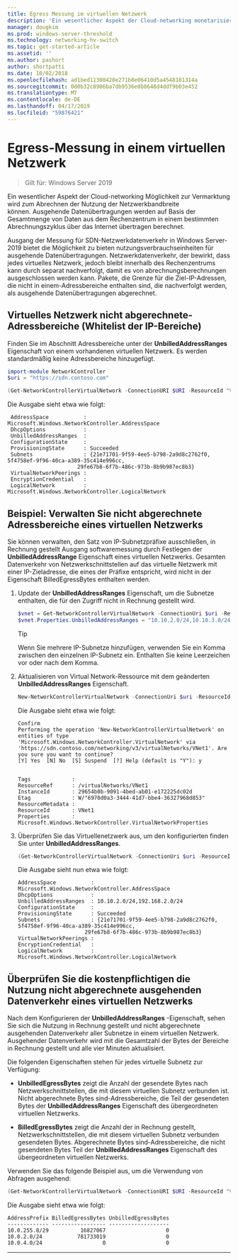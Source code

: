 ```yaml
---
title: Egress Messung im virtuellen Netzwerk
description: 'Ein wesentlicher Aspekt der Cloud-networking monetarisierung ist für ausgehenden Netzwerkdatenverkehr Bandbreite. Beispiel: überträgt ausgehende Daten In Microsoft Azure-Business-Modell. Ausgehende Datenübertragungen werden basierend auf der Gesamtmenge der Daten, die in einem bestimmten Abrechnungszyklus über das Internet aus dem Azure-Datencentern übertragen berechnet.'
manager: dougkim
ms.prod: windows-server-threshold
ms.technology: networking-hv-switch
ms.topic: get-started-article
ms.assetid: ''
ms.author: pashort
author: shortpatti
ms.date: 10/02/2018
ms.openlocfilehash: ad1bed11308420e271b8e06410d5a4548181314a
ms.sourcegitcommit: 0d0b32c8986ba7db9536e0b8648d4ddf9b03e452
ms.translationtype: MT
ms.contentlocale: de-DE
ms.lasthandoff: 04/17/2019
ms.locfileid: "59876421"
---
```

# <a name="egress-metering-in-a-virtual-network"></a>Egress-Messung in einem virtuellen Netzwerk

>Gilt für: Windows Server 2019


Ein wesentlicher Aspekt der Cloud-networking Möglichkeit zur Vermarktung wird zum Abrechnen der Nutzung der Netzwerkbandbreite können. Ausgehende Datenübertragungen werden auf Basis der Gesamtmenge von Daten aus dem Rechenzentrum in einem bestimmten Abrechnungszyklus über das Internet übertragen berechnet.

Ausgang der Messung für SDN-Netzwerkdatenverkehr in Windows Server-2019 bietet die Möglichkeit zu bieten nutzungsverbrauchseinheiten für ausgehende Datenübertragungen. Netzwerkdatenverkehr, der bewirkt, dass jedes virtuelles Netzwerk, jedoch bleibt innerhalb des Rechenzentrums kann durch separat nachverfolgt, damit es von abrechnungsberechnungen ausgeschlossen werden kann. Pakete, die Grenze für die Ziel-IP-Adressen, die nicht in einem-Adressbereiche enthalten sind, die nachverfolgt werden, als ausgehende Datenübertragungen abgerechnet.

## <a name="virtual-network-unbilled-address-ranges-whitelist-of-ip-ranges"></a>Virtuelles Netzwerk nicht abgerechnete-Adressbereiche (Whitelist der IP-Bereiche)

Finden Sie im Abschnitt Adressbereiche unter der **UnbilledAddressRanges** Eigenschaft von einem vorhandenen virtuellen Netzwerk. Es werden standardmäßig keine Adressbereiche hinzugefügt.

   ```PowerShell
   import-module NetworkController
   $uri = "https://sdn.contoso.com"

   (Get-NetworkControllerVirtualNetwork -ConnectionURI $URI -ResourceId "VNet1").properties
   ```

Die Ausgabe sieht etwa wie folgt:
   ```
    AddressSpace           : Microsoft.Windows.NetworkController.AddressSpace
    DhcpOptions            :
    UnbilledAddressRanges  :
    ConfigurationState     :
    ProvisioningState      : Succeeded
    Subnets                : {21e71701-9f59-4ee5-b798-2a9d8c2762f0, 5f4758ef-9f96-40ca-a389-35c414e996cc,
                         29fe67b8-6f7b-486c-973b-8b9b987ec8b3}
    VirtualNetworkPeerings :
    EncryptionCredential   :
    LogicalNetwork         : Microsoft.Windows.NetworkController.LogicalNetwork
   ```


## <a name="example-manage-the-unbilled-address-ranges-of-a-virtual-network"></a>Beispiel: Verwalten Sie nicht abgerechnete Adressbereiche eines virtuellen Netzwerks

Sie können verwalten, den Satz von IP-Subnetzpräfixe ausschließen, in Rechnung gestellt Ausgang softwaremessung durch Festlegen der **UnbilledAddressRange** Eigenschaft eines virtuellen Netzwerks.  Gesamten Datenverkehr von Netzwerkschnittstellen auf das virtuelle Netzwerk mit einer IP-Zieladresse, die eines der Präfixe entspricht, wird nicht in der Eigenschaft BilledEgressBytes enthalten werden.

1.  Update der **UnbilledAddressRanges** Eigenschaft, um die Subnetze enthalten, die für den Zugriff nicht in Rechnung gestellt wird.

    ```PowerShell
    $vnet = Get-NetworkControllerVirtualNetwork -ConnectionUri $uri -ResourceID "VNet1"
    $vnet.Properties.UnbilledAddressRanges = "10.10.2.0/24,10.10.3.0/24"
    ```
    
    >[!TIP]
    >Wenn Sie mehrere IP-Subnetze hinzufügen, verwenden Sie ein Komma zwischen den einzelnen IP-Subnetz ein.  Enthalten Sie keine Leerzeichen vor oder nach dem Komma.

2.  Aktualisieren von Virtual Network-Ressource mit dem geänderten **UnbilledAddressRanges** Eigenschaft.

    ```PowerShell
    New-NetworkControllerVirtualNetwork -ConnectionUri $uri -ResourceId "VNet1" -Properties $unbilled.Properties -PassInnerException
    ```

    Die Ausgabe sieht etwa wie folgt:
    ```
    Confirm
    Performing the operation 'New-NetworkControllerVirtualNetwork' on entities of type
    'Microsoft.Windows.NetworkController.VirtualNetwork' via
    'https://sdn.contoso.com/networking/v3/virtualNetworks/VNet1'. Are you sure you want to continue?
    [Y] Yes  [N] No  [S] Suspend  [?] Help (default is "Y"): y
    
    
    Tags             :
    ResourceRef      : /virtualNetworks/VNet1
    InstanceId       : 29654b0b-9091-4bed-ab01-e172225dc02d
    Etag             : W/"6970d0a3-3444-41d7-bbe4-36327968d853"
    ResourceMetadata :
    ResourceId       : VNet1
    Properties       : Microsoft.Windows.NetworkController.VirtualNetworkProperties
    ```


3.  Überprüfen Sie das Virtuellenetzwerk aus, um den konfigurierten finden Sie unter **UnbilledAddressRanges**.

    ```PowerShell
    (Get-NetworkControllerVirtualNetwork -ConnectionUri $uri -ResourceID "VNet1").properties
    ```

    Die Ausgabe sieht nun etwa wie folgt:
    ```
    AddressSpace           : Microsoft.Windows.NetworkController.AddressSpace
    DhcpOptions            :
    UnbilledAddressRanges  : 10.10.2.0/24,192.168.2.0/24
    ConfigurationState     :
    ProvisioningState      : Succeeded
    Subnets                : {21e71701-9f59-4ee5-b798-2a9d8c2762f0, 5f4758ef-9f96-40ca-a389-35c414e996cc,
                         29fe67b8-6f7b-486c-973b-8b9b987ec8b3}
    VirtualNetworkPeerings :
    EncryptionCredential   :
    LogicalNetwork         : Microsoft.Windows.NetworkController.LogicalNetwork
    ```

## <a name="check-the-billed-the-unbilled-egress-usage-of-a-virtual-network"></a>Überprüfen Sie die kostenpflichtigen die Nutzung nicht abgerechnete ausgehenden Datenverkehr eines virtuellen Netzwerks

Nach dem Konfigurieren der **UnbilledAddressRanges** -Eigenschaft, sehen Sie sich die Nutzung in Rechnung gestellt und nicht abgerechnete ausgehenden Datenverkehr aller Subnetze in einem virtuellen Netzwerk. Ausgehender Datenverkehr wird mit die Gesamtzahl der Bytes der Bereiche in Rechnung gestellt und alle vier Minuten aktualisiert.

Die folgenden Eigenschaften stehen für jedes virtuelle Subnetz zur Verfügung:

-   **UnbilledEgressBytes** zeigt die Anzahl der gesendete Bytes nach Netzwerkschnittstellen, die mit diesem virtuellen Subnetz verbunden ist. Nicht abgerechnete Bytes sind-Adressbereiche, die Teil der gesendeten Bytes der **UnbilledAddressRanges** Eigenschaft des übergeordneten virtuellen Netzwerks.

-   **BilledEgressBytes** zeigt die Anzahl der in Rechnung gestellt, Netzwerkschnittstellen, die mit diesem virtuellen Subnetz verbunden gesendeten Bytes. Abgerechnete Bytes sind-Adressbereiche, die nicht gesendeten Bytes Teil der **UnbilledAddressRanges** Eigenschaft des übergeordneten virtuellen Netzwerks.

Verwenden Sie das folgende Beispiel aus, um die Verwendung von Abfragen ausgehend:

```PowerShell
(Get-NetworkControllerVirtualNetwork -ConnectionURI $URI -ResourceId "VNet1").properties.subnets.properties | ft AddressPrefix,BilledEgressBytes,UnbilledEgressBytes
```

Die Ausgabe sieht etwa wie folgt:
```
AddressPrefix BilledEgressBytes UnbilledEgressBytes
------------- ----------------- -------------------
10.0.255.8/29          16827067                   0
10.0.2.0/24           781733019                   0
10.0.4.0/24                   0                   0
```
    

---